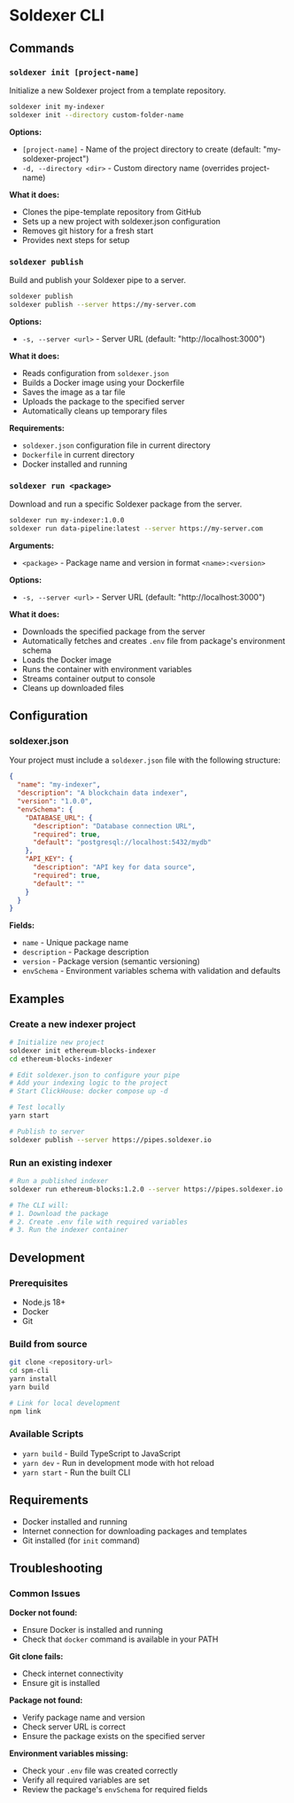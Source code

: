 # Soldexer CLI

## Commands

### `soldexer init [project-name]`

Initialize a new Soldexer project from a template repository.

```bash
soldexer init my-indexer
soldexer init --directory custom-folder-name
```

**Options:**
- `[project-name]` - Name of the project directory to create (default: "my-soldexer-project")
- `-d, --directory <dir>` - Custom directory name (overrides project-name)

**What it does:**
- Clones the pipe-template repository from GitHub
- Sets up a new project with soldexer.json configuration
- Removes git history for a fresh start
- Provides next steps for setup

### `soldexer publish`

Build and publish your Soldexer pipe to a server.

```bash
soldexer publish
soldexer publish --server https://my-server.com
```

**Options:**
- `-s, --server <url>` - Server URL (default: "http://localhost:3000")

**What it does:**
- Reads configuration from `soldexer.json`
- Builds a Docker image using your Dockerfile
- Saves the image as a tar file
- Uploads the package to the specified server
- Automatically cleans up temporary files

**Requirements:**
- `soldexer.json` configuration file in current directory
- `Dockerfile` in current directory
- Docker installed and running

### `soldexer run <package>`

Download and run a specific Soldexer package from the server.

```bash
soldexer run my-indexer:1.0.0
soldexer run data-pipeline:latest --server https://my-server.com
```

**Arguments:**
- `<package>` - Package name and version in format `<name>:<version>`

**Options:**
- `-s, --server <url>` - Server URL (default: "http://localhost:3000")

**What it does:**
- Downloads the specified package from the server
- Automatically fetches and creates `.env` file from package's environment schema
- Loads the Docker image
- Runs the container with environment variables
- Streams container output to console
- Cleans up downloaded files

## Configuration

### soldexer.json

Your project must include a `soldexer.json` file with the following structure:

```json
{
  "name": "my-indexer",
  "description": "A blockchain data indexer",
  "version": "1.0.0",
  "envSchema": {
    "DATABASE_URL": {
      "description": "Database connection URL",
      "required": true,
      "default": "postgresql://localhost:5432/mydb"
    },
    "API_KEY": {
      "description": "API key for data source",
      "required": true,
      "default": ""
    }
  }
}
```

**Fields:**
- `name` - Unique package name
- `description` - Package description
- `version` - Package version (semantic versioning)
- `envSchema` - Environment variables schema with validation and defaults

## Examples

### Create a new indexer project

```bash
# Initialize new project
soldexer init ethereum-blocks-indexer
cd ethereum-blocks-indexer

# Edit soldexer.json to configure your pipe
# Add your indexing logic to the project
# Start ClickHouse: docker compose up -d

# Test locally
yarn start

# Publish to server
soldexer publish --server https://pipes.soldexer.io
```

### Run an existing indexer

```bash
# Run a published indexer
soldexer run ethereum-blocks:1.2.0 --server https://pipes.soldexer.io

# The CLI will:
# 1. Download the package
# 2. Create .env file with required variables
# 3. Run the indexer container
```

## Development

### Prerequisites

- Node.js 18+
- Docker
- Git

### Build from source

```bash
git clone <repository-url>
cd spm-cli
yarn install
yarn build

# Link for local development
npm link
```

### Available Scripts

- `yarn build` - Build TypeScript to JavaScript
- `yarn dev` - Run in development mode with hot reload
- `yarn start` - Run the built CLI

## Requirements

- Docker installed and running
- Internet connection for downloading packages and templates
- Git installed (for `init` command)

## Troubleshooting

### Common Issues

**Docker not found:**
- Ensure Docker is installed and running
- Check that `docker` command is available in your PATH

**Git clone fails:**
- Check internet connectivity
- Ensure git is installed

**Package not found:**
- Verify package name and version
- Check server URL is correct
- Ensure the package exists on the specified server

**Environment variables missing:**
- Check your `.env` file was created correctly
- Verify all required variables are set
- Review the package's `envSchema` for required fields
